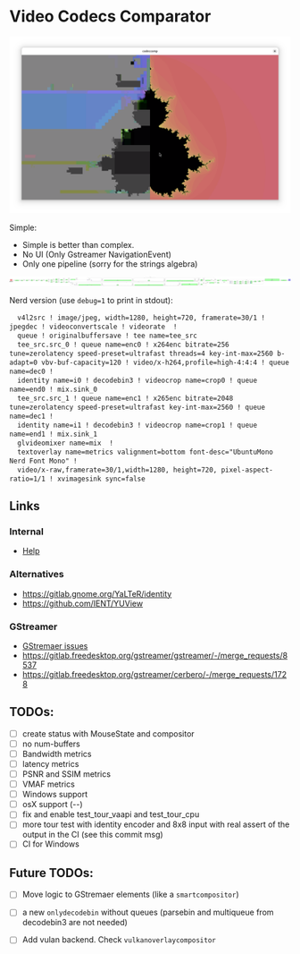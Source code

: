 # Video Codecs Comparator

![screenshot.png](./doc/screenshot.png)


Simple:

 * Simple is better than complex.
 * No UI (Only Gstreamer NavigationEvent)
 * Only one pipeline (sorry for the strings algebra)

![pipeline.png](./doc/pipeline.png)

Nerd version (use `debug=1` to print in stdout):
```
  v4l2src ! image/jpeg, width=1280, height=720, framerate=30/1 ! jpegdec ! videoconvertscale ! videorate  !
  queue ! originalbuffersave ! tee name=tee_src
  tee_src.src_0 ! queue name=enc0 ! x264enc bitrate=256 tune=zerolatency speed-preset=ultrafast threads=4 key-int-max=2560 b-adapt=0 vbv-buf-capacity=120 ! video/x-h264,profile=high-4:4:4 ! queue name=dec0 !
  identity name=i0 ! decodebin3 ! videocrop name=crop0 ! queue name=end0 ! mix.sink_0
  tee_src.src_1 ! queue name=enc1 ! x265enc bitrate=2048 tune=zerolatency speed-preset=ultrafast key-int-max=2560 ! queue name=dec1 !
  identity name=i1 ! decodebin3 ! videocrop name=crop1 ! queue name=end1 ! mix.sink_1
  glvideomixer name=mix  !
  textoverlay name=metrics valignment=bottom font-desc="UbuntuMono Nerd Font Mono" !
  video/x-raw,framerate=30/1,width=1280, height=720, pixel-aspect-ratio=1/1 ! xvimagesink sync=false
```

## Links

### Internal

* [Help](./doc/help.md)

### Alternatives

* https://gitlab.gnome.org/YaLTeR/identity
* https://github.com/IENT/YUView

### GStreamer

* [GStremaer issues](./doc/gst_issues.md)
* https://gitlab.freedesktop.org/gstreamer/gstreamer/-/merge_requests/8537
* https://gitlab.freedesktop.org/gstreamer/cerbero/-/merge_requests/1728

## TODOs:

 * [ ] create status with MouseState and compositor
 * [ ] no num-buffers
 * [ ] Bandwidth metrics
 * [ ] latency metrics
 * [ ] PSNR and SSIM metrics
 * [ ] VMAF metrics
 * [ ] Windows support
 * [ ] osX support (--)
 * [ ] fix and enable test_tour_vaapi and test_tour_cpu
 * [ ] more tour test with identity encoder and 8x8 input with real assert of the output in the CI (see this commit msg)
 * [ ] CI for Windows

## Future TODOs:

 * [ ] Move logic to GStremaer elements (like a `smartcompositor`)
 * [ ] a new `onlydecodebin` without queues (parsebin and multiqueue from decodebin3 are not needed)
 * [ ] Add vulan backend. Check `vulkanoverlaycompositor`


